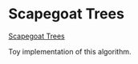 # Scapegoat Trees

[Scapegoat Trees](https://en.wikipedia.org/wiki/Scapegoat_tree)

Toy implementation of this algorithm.
